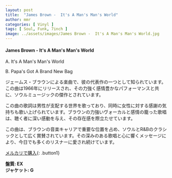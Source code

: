 ```yaml
---
layout: post
title:  "James Brown -  It's A Man's Man's World"
author: mmr
categories: [ Vinyl ]
tags: [ Soul, Funk, 7inch ]
image: ../assets/images/James Brown -  It's A Man's Man's World.jpg
---
```


#### James Brown -  It's A Man's Man's World

A. It's A Man's Man's World

B. Papa's Got A Brand New Bag

ジェームス・ブラウンによる楽曲で、彼の代表作の一つとして知られています。この曲は1966年にリリースされ、その力強く感情豊かなパフォーマンスと共に、ソウルミュージックの傑作とされています。

この曲の歌詞は男性が支配する世界を歌っており、同時に女性に対する感謝の気持ちも歌い上げられています。ブラウンの力強いヴォーカルと感情の籠った歌唱は、聴く者に深い感動を与え、その存在感を際立たせています。

この曲は、ブラウンの音楽キャリアで重要な位置を占め、ソウルとR&Bのクラシックとして広く賞賛されています。その深みのある歌唱と心に響くメッセージにより、今日でも多くのリスナーに愛され続けています。

[メルカリで購入](https://jp.mercari.com/item/m26166401596){: .button1}

<div class="mt-4 mb-4 d-flex align-items-center">
<strong class="mr-1">盤質: EX</strong>
</div>
<div class="mt-4 mb-4 d-flex align-items-center">
<strong class="mr-1">ジャケット: G</strong>
</div>
